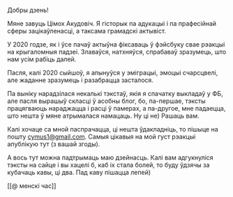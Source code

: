 Добры дзень! 

Мяне завуць Цімох Акудовіч. Я гісторык па адукацыі і па прафесійнай сферы зацікаўленасці, а таксама грамадскі актывіст.

У 2020 годзе, як і ўсе пачаў актыўна фіксаваць ў фэйсбуку свае рэакцыі на крыгаломныя падзеі. Злаваўся, натхняўся, спрабаваў зразумець, што нам усім рабіць далей. 

Пасля, калі 2020 сыйшоў, я апынуўся у эміграцыі, эмоцыі счарсцвелі, але жаданне зразумець і разабрацца засталося.

Па выніку нарадзілася некалькі тэкстаў, якія я спачатку выкладаў у ФБ, але пасля вырашыў скласці ў асобны блог, бо, па-першае, тэксты працягваюць нараджацца і расці ў памерах, а па-другое, мне падаецца, што нешта ў мяне атрымалася намацаць. Ну ці не) Рашаць вам.

Калі хочаце са мной паспрачацца, ці нешта ўдакладніць, то пішыце на пошту cymus1@gmail.com. Самыя цікавыя на мой густ рэакцыі апублікую тут (з вашай згоды).


А вось тут можна падтрымаць маю дзейнасць. Калі вам адгукнуліся тэксты на сайце і вы хацелі б, каб іх стала болей, то буду ўдзячы за кубачаць кавы, ці два. Пад каву пішацца лепей)

[[@ менскі час]]
